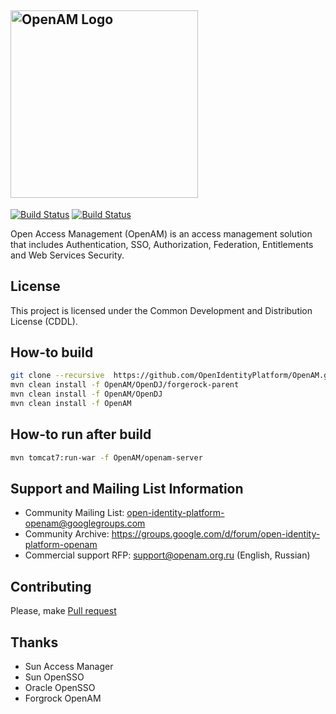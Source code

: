 ## <img alt="OpenAM Logo" src="https://github.com/OpenIdentityPlatform/OpenAM/raw/master/logo.png" width="300"/>
[![Build Status](https://travis-ci.org/OpenIdentityPlatform/OpenAM.svg)](https://travis-ci.org/OpenIdentityPlatform/OpenAM)
[![Build Status](https://img.shields.io/badge/license-CDDL-blue.svg)](https://github.com/OpenIdentityPlatform/OpenAM/blob/master/license/license.txt)

Open Access Management (OpenAM) is an access management solution that includes Authentication, SSO, Authorization, Federation, Entitlements and Web Services Security.

## License
This project is licensed under the Common Development and Distribution License (CDDL). 

## How-to build
```bash
git clone --recursive  https://github.com/OpenIdentityPlatform/OpenAM.git
mvn clean install -f OpenAM/OpenDJ/forgerock-parent
mvn clean install -f OpenAM/OpenDJ
mvn clean install -f OpenAM
```

## How-to run after build
```bash
mvn tomcat7:run-war -f OpenAM/openam-server
```

## Support and Mailing List Information
* Community Mailing List: open-identity-platform-openam@googlegroups.com
* Community Archive: https://groups.google.com/d/forum/open-identity-platform-openam
* Commercial support RFP: support@openam.org.ru (English, Russian)

## Contributing
Please, make [Pull request](https://github.com/OpenIdentityPlatform/OpenAM/pulls)

## Thanks
* Sun Access Manager
* Sun OpenSSO
* Oracle OpenSSO
* Forgrock OpenAM
